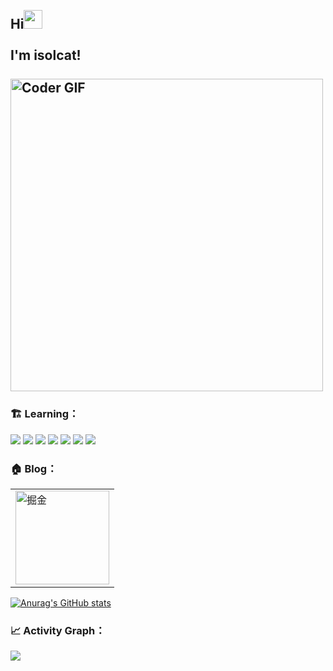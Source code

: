 <h2 align="left">
 <abc>
  <br>Hi<img src="https://user-images.githubusercontent.com/42378118/110234147-e3259600-7f4e-11eb-95be-0c4047144dea.gif" width="30"><br>
  <br>I'm isolcat!<br>
  <br>
    <img src="https://media.giphy.com/media/SWoSkN6DxTszqIKEqv/giphy.gif" alt="Coder GIF" width="500">
 </abc>

### 🏗️ Learning：

 <code><img src="https://img.shields.io/badge/HTML5-E34F26?style=for-the-badge&logo=html5&logoColor=white"/></code>
 <code><img src="https://img.shields.io/badge/CSS3-1572B6?style=for-the-badge&logo=css3&logoColor=white"/></code>
 <code><img src="https://img.shields.io/badge/JavaScript-F7DF1E?style=for-the-badge&logo=javascript&logoColor=black"/></code>
 <code><img src="https://img.shields.io/badge/Sass-CC6699?style=for-the-badge&logo=sass&logoColor=white"/></code>
 <code><img src="https://img.shields.io/badge/typescript-%23007ACC.svg?style=for-the-badge&logo=typescript&logoColor=white"/></code>
 <code><img src="https://img.shields.io/badge/node.js-6DA55F?style=for-the-badge&logo=node.js&logoColor=white"/></code>
 <code><img src="https://img.shields.io/badge/vuejs-%2335495e.svg?style=for-the-badge&logo=vuedotjs&logoColor=%234FC08D"/></code>

### 🏠 Blog：
<table>
  <tr>
    <td>
      <a href="https://juejin.cn/user/1170301184384622" target="_blank">
        <img width="150" src="https://dd-static.jd.com/ddimg/jfs/t1/191855/4/28211/12576/632fd5e9Edf5b8607/3ea78b607f12776c.png"  alt="掘金">
      </a>
    </td>
  </tr>
</table>


[![Anurag's GitHub stats](https://github-readme-stats.vercel.app/api?username=isolcat)](https://github.com/anuraghazra/github-readme-stats)   

### 📈 Activity Graph：

![](https://activity-graph.herokuapp.com/graph?username=isolcat&theme=github)

